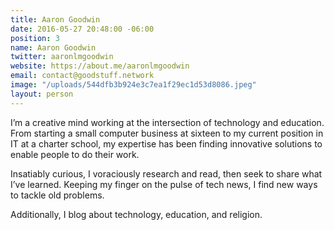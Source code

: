 ```yaml
---
title: Aaron Goodwin
date: 2016-05-27 20:48:00 -06:00
position: 3
name: Aaron Goodwin
twitter: aaronlmgoodwin
website: https://about.me/aaronlmgoodwin
email: contact@goodstuff.network
image: "/uploads/544dfb3b924e3c7ea1f29ec1d53d8086.jpeg"
layout: person
---
```


I’m a creative mind working at the intersection of technology and education. From starting a small computer business at sixteen to my current position in IT at a charter school, my expertise has been finding innovative solutions to enable people to do their work.

Insatiably curious, I voraciously research and read, then seek to share what I’ve learned. Keeping my finger on the pulse of tech news, I find new ways to tackle old problems.

Additionally, I blog about technology, education, and religion.
